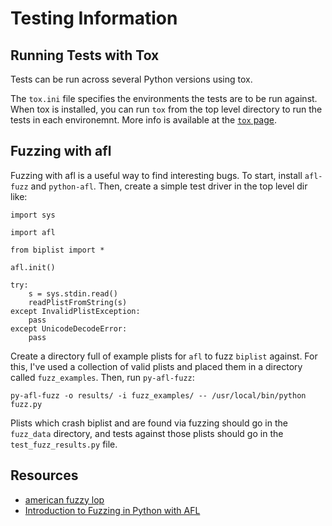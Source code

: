 # Testing Information


## Running Tests with Tox

Tests can be run across several Python versions using tox.

The `tox.ini` file specifies the environments the tests are to be run against. When tox is installed, you can run `tox` from the top level directory to run the tests in each environemnt. More info is available at the [`tox` page](https://tox.readthedocs.io/en/latest/).

## Fuzzing with afl

Fuzzing with afl is a useful way to find interesting bugs. To start, install `afl-fuzz` and `python-afl`. Then, create a simple test driver in the top level dir like:

```
import sys

import afl

from biplist import *

afl.init()

try:
    s = sys.stdin.read()
    readPlistFromString(s)
except InvalidPlistException:
    pass
except UnicodeDecodeError:
    pass
```

Create a directory full of example plists for `afl` to fuzz `biplist` against. For this, I've used a collection of valid plists and placed them in a directory called `fuzz_examples`. Then, run `py-afl-fuzz`:

`py-afl-fuzz -o results/ -i fuzz_examples/ -- /usr/local/bin/python fuzz.py`

Plists which crash biplist and are found via fuzzing should go in the `fuzz_data` directory, and tests against those plists should go in the `test_fuzz_results.py` file.

## Resources

* [american fuzzy lop](http://lcamtuf.coredump.cx/afl/)
* [Introduction to Fuzzing in Python with AFL](https://alexgaynor.net/2015/apr/13/introduction-to-fuzzing-in-python-with-afl/)
